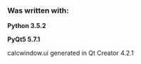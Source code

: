 ### Was written with:
**Python 3.5.2**

**PyQt5 5.7.1**


calcwindow.ui generated in Qt Creator 4.2.1
